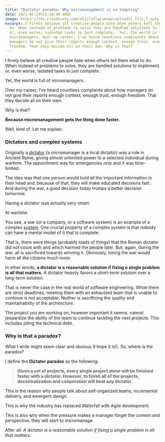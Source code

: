 ```yaml
---
title: "Dictator paradox: Why micromanagement is so tempting"
date: 2021-05-25T21:14:44.408Z
image: https://res.cloudinary.com/dljslvfla/image/upload/c_fill,f_auto,g_north,h_1080,w_1920/v1621977139/cristina-gottardi-05P65mxLuW8-unsplash_fcw8jr.jpg
excerpt: I firmly believe all creative people hate when others tell them what to
  do. When instead of problems to solve they are handled solutions to implement
  or, even worse, isolated tasks to just complete.  Yet, the world is full of
  micromanagers. Over my career, I’ve heard countless complaints about how
  managers do not give their reports enough context, enough trust, enough
  freedom. That they decide all on their own. Why is that?
---
```

I firmly believe all creative people hate when others tell them what to do. When instead of problems to solve, they are handled solutions to implement or, even worse, isolated tasks to just complete.

Yet, the world is full of micromanagers.

Over my career, I’ve heard countless complaints about how managers do not give their reports enough context, enough trust, enough freedom. That they decide all on their own.

Why is that?

**Because micromanagement gets the thing done faster.**

Well, kind of. Let me explain.

### Dictators and complex systems

Originally a [dictator](https://en.wikipedia.org/wiki/Roman_dictator) (a micromanager is a local dictator) was a role in Ancient Rome, giving almost unlimited power to a selected individual during wartime. The appointment was for emergencies only and it was time-limited.

The idea was that one person would hold all the important information in their head and, because of that, they will make educated decisions fast. And during the war, a good decision today trumps a better decision tomorrow.

Having a dictator was actually very smart.

At wartime.

You see, a war (or a company, or a software system) is an example of a complex [system](https://www.goodreads.com/book/show/42360533-thinking-in-systems). One crucial property of a complex system is that nobody can have a mental model of it that is complete.

That is, there were things (probably loads of things) that the Roman dictator did not count with and which harmed the people later. But, again, during the war, all is sacrificed towards winning it. Obviously, losing the war would harm all the citizens much more.

In other words, **a dictator is a reasonable solution if fixing a single problem is all that matters**. A dictator heavily favors a short-term solution over a long-term solution.

That is never the case in the real world of software engineering. While there are strict deadlines, meeting them with an exhausted team that is unable to continue is not acceptable. Neither is sacrificing the quality and maintainability of the architecture.

The project you are working on, however important it seems, cannot jeopardize the ability of the team to continue tackling the next projects. This includes piling the technical debt.

### Why is that a paradox?

What I write might seem clear and obvious (I hope it is!). So, where is the paradox?

I define the **Dictator paradox** as the following:

> **Given a set of projects, every single project alone will be finished faster with a dictator. However, to finish all of the projects, decentralization and coöperation will beat any dictator.**

This is the reason why people talk about self-organized teams, incremental delivery, and emergent design.

This is why the industry has replaced Waterfall with Agile development.

This is also why when the pressure makes a manager forget the context and perspective, they will start to micromanage.

After all: *A dictator is a reasonable solution if fixing a single problem is all that matters.*
